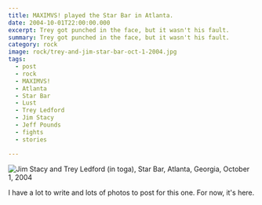 ```yaml
---
title: MAXIMVS! played the Star Bar in Atlanta.
date: 2004-10-01T22:00:00.000
excerpt: Trey got punched in the face, but it wasn't his fault.  
summary: Trey got punched in the face, but it wasn't his fault.  
category: rock
image: rock/trey-and-jim-star-bar-oct-1-2004.jpg
tags:
  - post 
  - rock
  - MAXIMVS!
  - Atlanta
  - Star Bar
  - Lust
  - Trey Ledford
  - Jim Stacy
  - Jeff Pounds
  - fights
  - stories

---
```


![Jim Stacy and Trey Ledford (in toga), Star Bar, Atlanta, Georgia, October 1, 2004](/static/img/rock/trey-and-jim-star-bar-oct-1-2004.jpg "Jim Stacy and Trey Ledford (in toga), Star Bar, Atlanta, Georgia, October 1, 2004")

I have a lot to write and lots of photos to post for this one. For now, it's here.
